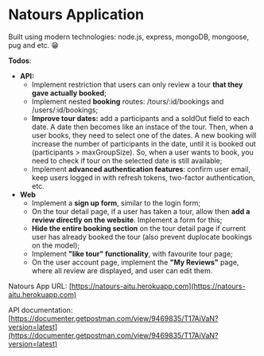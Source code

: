 # Natours Application

Built using modern technologies: node.js, express, mongoDB, mongoose, pug and etc. 😁

**Todos**: 

 - **API:**
	- Implement restriction that users can only review a tour **that they gave actually booked**;
	- Implement nested **booking** routes: /tours/:id/bookings and /users/:id/bookings;
	- **Improve tour dates:** add a participants and a soldOut field to each date. A date then becomes like an instace of the tour. Then, when a user books, they need to select one of the dates. A new booking will increase the number of participants in the date, until it is booked out (participants > maxGroupSize). So, when a user wants to book, you need to check if tour on the selected date is still available;
	- Implement **advanced authentication features**: confirm user email, keep users logged in with refresh tokens, two-factor authentication, etc.
 - **Web**
	 - Implement a **sign up form**, similar to the login form;
	 - On the tour detail page, if a user has taken a tour, allow then **add a review directly on the website**. Implement a form for this;
	 - **Hide the entire booking section** on the tour detail page if current user has already booked the tour (also prevent duplocate bookings on the model);
	 - Implement **"like tour" functionality**, with favourite tour page;
	 -  On the user account page, implement the **"My Reviews"** page, where all review are displayed, and user can edit them. 

    

Natours App URL: [https://natours-aitu.herokuapp.com](https://natours-aitu.herokuapp.com)

API documentation: [https://documenter.getpostman.com/view/9469835/T17AiVaN?version=latest](https://documenter.getpostman.com/view/9469835/T17AiVaN?version=latest)
